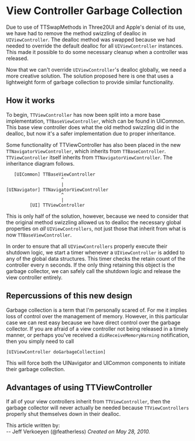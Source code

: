 
View Controller Garbage Collection
==================================

Due to use of TTSwapMethods in Three20UI and Apple's denial of its use, we have had to remove
the method swizzling of dealloc in `UIViewController`. The dealloc method was swapped because
we had needed to override the default dealloc for all `UIViewController` instances. This made it
possible to do some necessary cleanup when a controller was released.

Now that we can't override `UIViewController`'s dealloc globally, we need a more creative solution.
The solution proposed here is one that uses a lightweight form of garbage collection to provide
similar functionality.

How it works
------------

To begin, `TTViewController` has now been split into a more base implementation,
`TTBaseViewController`, which can be found in UICommon. This base view controller does what
the old method swizzling did in the dealloc, but now it's a safer implementation due to
proper inheritance.

Some functionality of TTViewController has also been placed in the new `TTNavigatorViewController`,
which inherits from `TTBaseController`. `TTViewController` itself inherits from
`TTNavigatorViewController`. The inheritance diagram follows.

       [UICommon] TTBaseViewController
                         ^
                         |
    [UINavigator] TTNavigatorViewController
                         ^
                         |
             [UI] TTViewController

This is only half of the solution, however, because we need to consider that the original
method swizzling allowed us to dealloc the necessary global properties on *all*
`UIViewControllers`, not just those that inherit from what is now `TTBaseViewController`.

In order to ensure that all `UIViewControllers` properly execute their shutdown logic, we
start a timer whenever a `UIViewController` is added to any of the global data structures.
This timer checks the retain count of the controller every n seconds. If the only thing
retaining this object is the garbage collector, we can safely call the shutdown logic and
release the view controller entirely.

Repercussions of this new design
--------------------------------

Garbage collection is a term that I'm personally scared of. For me it implies loss of control
over the management of memory. However, in this particular case we can rest easy because we
have direct control over the garbage collector. If you are afraid of a view controller not
being released in a timely manner, or perhaps you've received a `didReceiveMemoryWarning`
notification, then you simply need to call

    [UIViewController doGarbageCollection]

This will force both the UINavigator and UICommon components to initiate their garbage collection.

Advantages of using TTViewController
------------------------------------

If all of your view controllers inherit from `TTViewController`, then the garbage collector will
never actually be needed because `TTViewControllers` properly shut themselves down in their
dealloc.


This article written by:  
-- Jeff Verkoeyen (@featherless) *Created on May 28, 2010.*
